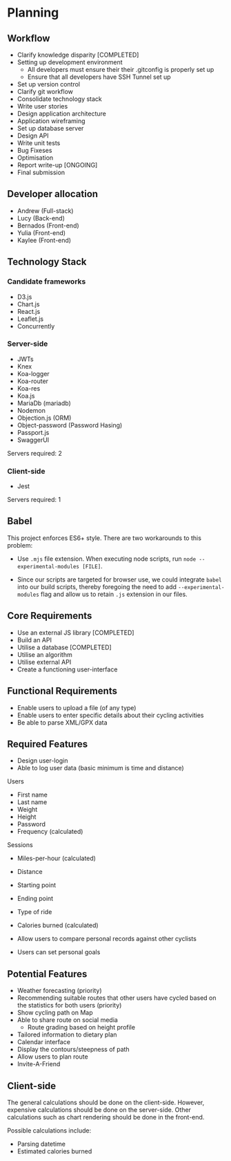 # Planning

## Workflow

* Clarify knowledge disparity [COMPLETED]
* Setting up development environment
	- All developers must ensure their their .gitconfig is properly set up
	- Ensure that all developers have SSH Tunnel set up
* Set up version control
* Clarify git workflow
* Consolidate technology stack
* Write user stories
* Design application architecture
* Application wireframing
* Set up database server
* Design API
* Write unit tests
* Bug Fixeses
* Optimisation
* Report write-up [ONGOING]
* Final submission

## Developer allocation

* Andrew (Full-stack)
* Lucy (Back-end)
* Bernados (Front-end)
* Yulia (Front-end)
* Kaylee (Front-end)

## Technology Stack

### Candidate frameworks

* D3.js
* Chart.js
* React.js
* Leaflet.js
* Concurrently

### Server-side

* JWTs
* Knex
* Koa-logger
* Koa-router
* Koa-res
* Koa.js
* MariaDb (mariadb)
* Nodemon
* Objection.js (ORM)
* Object-password (Password Hasing)
* Passport.js
* SwaggerUI

Servers required: 2

### Client-side
* Jest

Servers required: 1

## Babel

This project enforces ES6+ style. There are two workarounds to this problem:

- Use ``.mjs`` file extension. When executing node scripts, run ``node --experimental-modules [FILE]``.

- Since our scripts are targeted for browser use, we could integrate ``babel`` into our build scripts, thereby foregoing the need to add ``--experimental-modules`` flag and allow us to retain ``.js`` extension in our files.

## Core Requirements

- Use an external JS library [COMPLETED]
- Build an API
- Utilise a database [COMPLETED]
- Utilise an algorithm
- Utilise external API
- Create a functioning user-interface

## Functional Requirements

- Enable users to upload a file (of any type)
- Enable users to enter specific details about their cycling activities
- Be able to parse XML/GPX data

## Required Features

* Design user-login
* Able to log user data (basic minimum is time and distance)

Users
  * First name
  * Last name
  * Weight
  * Height
  * Password
  * Frequency (calculated)

Sessions
  * Miles-per-hour (calculated)
  * Distance
  * Starting point
  * Ending point
  * Type of ride
  * Calories burned (calculated)

* Allow users to compare personal records against other cyclists
* Users can set personal goals

## Potential Features

* Weather forecasting (priority)
* Recommending suitable routes that other users have cycled based on the statistics for both users (priority)
* Show cycling path on Map
* Able to share route on social media
  * Route grading based on height profile
* Tailored information to dietary plan
* Calendar interface
* Display the contours/steepness of path
* Allow users to plan route
* Invite-A-Friend

## Client-side

The general calculations should be done on the client-side. However, expensive calculations should be done on the server-side. Other calculations such as chart rendering should be done in the front-end.

Possible calculations include:
* Parsing datetime
* Estimated calories burned
